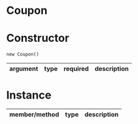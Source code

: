 Coupon
====


Constructor
====

`new Coupon()`

|argument|type  |required|description|
|--------|------|--------|-------|


Instance
====

|member/method|type  |description|
|-------------|------|-------    |

